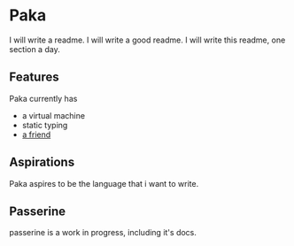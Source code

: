 

# Paka

I will write a readme. I will write a good readme. I will write this readme, one section a day.

## Features

Paka currently has
- a virtual machine
- static typing
- [a friend](##passerine) 


## Aspirations

Paka aspires to be the language that i want to write.

## Passerine

passerine is a work in progress, including it's docs.

